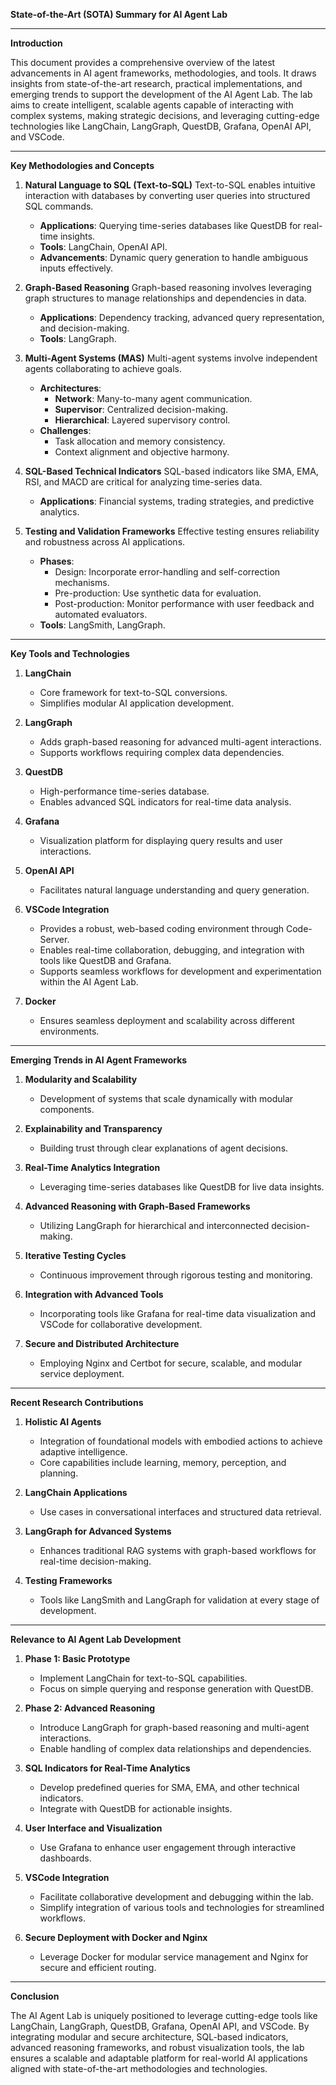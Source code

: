 **State-of-the-Art (SOTA) Summary for AI Agent Lab**

---

**Introduction**

This document provides a comprehensive overview of the latest advancements in AI agent frameworks, methodologies, and tools. It draws insights from state-of-the-art research, practical implementations, and emerging trends to support the development of the AI Agent Lab. The lab aims to create intelligent, scalable agents capable of interacting with complex systems, making strategic decisions, and leveraging cutting-edge technologies like LangChain, LangGraph, QuestDB, Grafana, OpenAI API, and VSCode.

---

**Key Methodologies and Concepts**

1. **Natural Language to SQL (Text-to-SQL)**
   Text-to-SQL enables intuitive interaction with databases by converting user queries into structured SQL commands.
   - **Applications**: Querying time-series databases like QuestDB for real-time insights.
   - **Tools**: LangChain, OpenAI API.
   - **Advancements**: Dynamic query generation to handle ambiguous inputs effectively.

2. **Graph-Based Reasoning**
   Graph-based reasoning involves leveraging graph structures to manage relationships and dependencies in data.
   - **Applications**: Dependency tracking, advanced query representation, and decision-making.
   - **Tools**: LangGraph.

3. **Multi-Agent Systems (MAS)**
   Multi-agent systems involve independent agents collaborating to achieve goals.
   - **Architectures**:
     - **Network**: Many-to-many agent communication.
     - **Supervisor**: Centralized decision-making.
     - **Hierarchical**: Layered supervisory control.
   - **Challenges**:
     - Task allocation and memory consistency.
     - Context alignment and objective harmony.

4. **SQL-Based Technical Indicators**
   SQL-based indicators like SMA, EMA, RSI, and MACD are critical for analyzing time-series data.
   - **Applications**: Financial systems, trading strategies, and predictive analytics.

5. **Testing and Validation Frameworks**
   Effective testing ensures reliability and robustness across AI applications.
   - **Phases**:
     - Design: Incorporate error-handling and self-correction mechanisms.
     - Pre-production: Use synthetic data for evaluation.
     - Post-production: Monitor performance with user feedback and automated evaluators.
   - **Tools**: LangSmith, LangGraph.

---

**Key Tools and Technologies**

1. **LangChain**
   - Core framework for text-to-SQL conversions.
   - Simplifies modular AI application development.

2. **LangGraph**
   - Adds graph-based reasoning for advanced multi-agent interactions.
   - Supports workflows requiring complex data dependencies.

3. **QuestDB**
   - High-performance time-series database.
   - Enables advanced SQL indicators for real-time data analysis.

4. **Grafana**
   - Visualization platform for displaying query results and user interactions.

5. **OpenAI API**
   - Facilitates natural language understanding and query generation.

6. **VSCode Integration**
   - Provides a robust, web-based coding environment through Code-Server.
   - Enables real-time collaboration, debugging, and integration with tools like QuestDB and Grafana.
   - Supports seamless workflows for development and experimentation within the AI Agent Lab.

7. **Docker**
   - Ensures seamless deployment and scalability across different environments.

---

**Emerging Trends in AI Agent Frameworks**

1. **Modularity and Scalability**
   - Development of systems that scale dynamically with modular components.

2. **Explainability and Transparency**
   - Building trust through clear explanations of agent decisions.

3. **Real-Time Analytics Integration**
   - Leveraging time-series databases like QuestDB for live data insights.

4. **Advanced Reasoning with Graph-Based Frameworks**
   - Utilizing LangGraph for hierarchical and interconnected decision-making.

5. **Iterative Testing Cycles**
   - Continuous improvement through rigorous testing and monitoring.

6. **Integration with Advanced Tools**
   - Incorporating tools like Grafana for real-time data visualization and VSCode for collaborative development.

7. **Secure and Distributed Architecture**
   - Employing Nginx and Certbot for secure, scalable, and modular service deployment.

---

**Recent Research Contributions**

1. **Holistic AI Agents**
   - Integration of foundational models with embodied actions to achieve adaptive intelligence.
   - Core capabilities include learning, memory, perception, and planning.

2. **LangChain Applications**
   - Use cases in conversational interfaces and structured data retrieval.

3. **LangGraph for Advanced Systems**
   - Enhances traditional RAG systems with graph-based workflows for real-time decision-making.

4. **Testing Frameworks**
   - Tools like LangSmith and LangGraph for validation at every stage of development.

---

**Relevance to AI Agent Lab Development**

1. **Phase 1: Basic Prototype**
   - Implement LangChain for text-to-SQL capabilities.
   - Focus on simple querying and response generation with QuestDB.

2. **Phase 2: Advanced Reasoning**
   - Introduce LangGraph for graph-based reasoning and multi-agent interactions.
   - Enable handling of complex data relationships and dependencies.

3. **SQL Indicators for Real-Time Analytics**
   - Develop predefined queries for SMA, EMA, and other technical indicators.
   - Integrate with QuestDB for actionable insights.

4. **User Interface and Visualization**
   - Use Grafana to enhance user engagement through interactive dashboards.

5. **VSCode Integration**
   - Facilitate collaborative development and debugging within the lab.
   - Simplify integration of various tools and technologies for streamlined workflows.

6. **Secure Deployment with Docker and Nginx**
   - Leverage Docker for modular service management and Nginx for secure and efficient routing.

---

**Conclusion**

The AI Agent Lab is uniquely positioned to leverage cutting-edge tools like LangChain, LangGraph, QuestDB, Grafana, OpenAI API, and VSCode. By integrating modular and secure architecture, SQL-based indicators, advanced reasoning frameworks, and robust visualization tools, the lab ensures a scalable and adaptable platform for real-world AI applications aligned with state-of-the-art methodologies and technologies.
